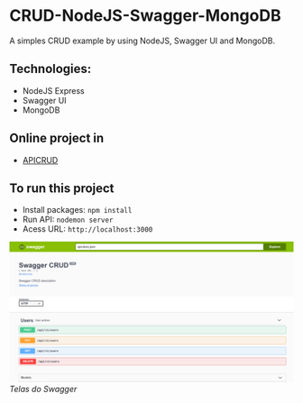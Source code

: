 # CRUD-NodeJS-Swagger-MongoDB

A simples CRUD example by using NodeJS, Swagger UI and MongoDB.

## Technologies:

- NodeJS Express
- Swagger UI
- MongoDB

## Online project in

- [APICRUD](https://apicrud-nodejs-swagger-mongodb.herokuapp.com/swagger)

## To run this project

- Install packages:
  `npm install`
- Run API:
  `nodemon server`
- Acess URL:
  `http://localhost:3000`
  
![Alt Text](/imgs/swagger.PNG)  
_Telas do Swagger_ 
